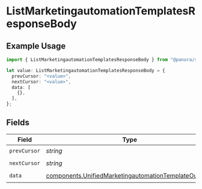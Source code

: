 # ListMarketingautomationTemplatesResponseBody

## Example Usage

```typescript
import { ListMarketingautomationTemplatesResponseBody } from "@panora/sdk/models/operations";

let value: ListMarketingautomationTemplatesResponseBody = {
  prevCursor: "<value>",
  nextCursor: "<value>",
  data: [
    {},
  ],
};
```

## Fields

| Field                                                                                                                        | Type                                                                                                                         | Required                                                                                                                     | Description                                                                                                                  |
| ---------------------------------------------------------------------------------------------------------------------------- | ---------------------------------------------------------------------------------------------------------------------------- | ---------------------------------------------------------------------------------------------------------------------------- | ---------------------------------------------------------------------------------------------------------------------------- |
| `prevCursor`                                                                                                                 | *string*                                                                                                                     | :heavy_check_mark:                                                                                                           | N/A                                                                                                                          |
| `nextCursor`                                                                                                                 | *string*                                                                                                                     | :heavy_check_mark:                                                                                                           | N/A                                                                                                                          |
| `data`                                                                                                                       | [components.UnifiedMarketingautomationTemplateOutput](../../models/components/unifiedmarketingautomationtemplateoutput.md)[] | :heavy_check_mark:                                                                                                           | N/A                                                                                                                          |